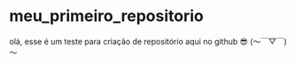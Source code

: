 # meu_primeiro_repositorio

  olá, esse é um teste para criação de repositório aqui no github 
  😎  (～￣▽￣)～
